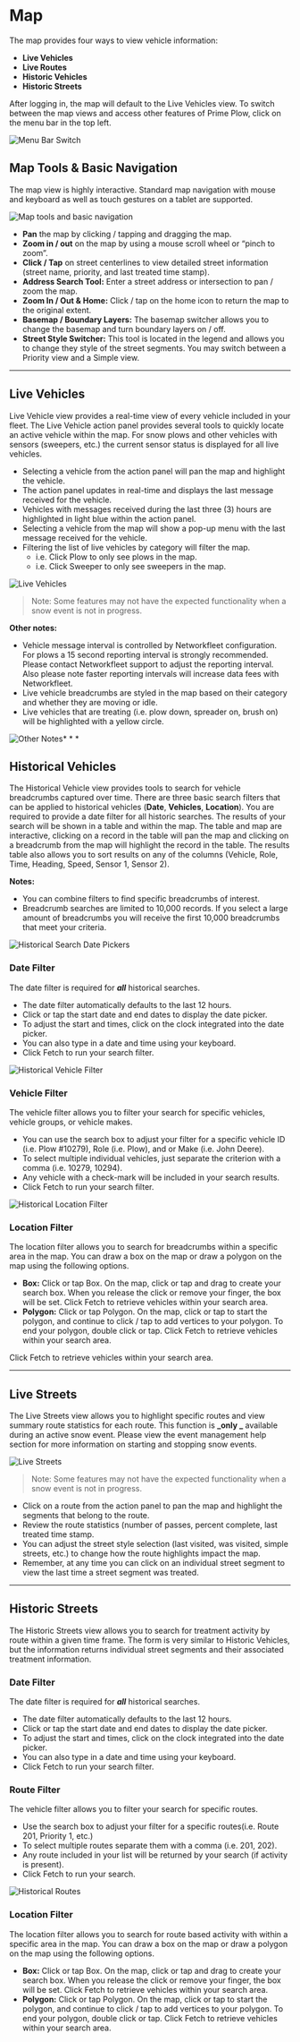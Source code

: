 # Map

The map provides four ways to view vehicle information:
* **Live Vehicles**
* **Live Routes**
* **Historic Vehicles**
* **Historic Streets**

After logging in, the map will default to the Live Vehicles view. To switch between the map views and access other features of Prime Plow, click on the menu bar in the top left.

![Menu Bar Switch](/img/menu-bar-switch03.gif)

## Map Tools & Basic Navigation

The map view is highly interactive. Standard map navigation with mouse and keyboard as well as touch gestures on a tablet are supported.

![Map tools and basic navigation](/img/maptools-basicnav.png)
* **Pan** the map by clicking / tapping and dragging the map.
* **Zoom in / out** on the map by using a mouse scroll wheel or “pinch to zoom”.
* **Click / Tap** on street centerlines to view detailed street information (street name, priority, and last treated time stamp).
* **Address Search Tool:** Enter a street address or intersection to pan / zoom the map.
* **Zoom In / Out & Home:** Click / tap on the home icon to return the map to the original extent.
* **Basemap / Boundary Layers:** The basemap switcher allows you to change the basemap and turn boundary layers on / off.
* **Street Style Switcher:** This tool is located in the legend and allows you to change they style of the street segments. You may switch between a Priority view and a Simple view.

* * *

## **Live Vehicles**

Live Vehicle view provides a real-time view of every vehicle included in your fleet. The Live Vehicle action panel provides several tools to quickly locate an active vehicle within the map. For snow plows and other vehicles with sensors (sweepers, etc.) the current sensor status is displayed for all live vehicles.

* Selecting a vehicle from the action panel will pan the map and highlight the vehicle.
* The action panel updates in real-time and displays the last message received for the vehicle.
* Vehicles with messages received during the last three (3) hours are highlighted in light blue within the action panel.
* Selecting a vehicle from the map will show a pop-up menu with the last message received for the vehicle.
* Filtering the list of live vehicles by category will filter the map.
    * i.e. Click Plow to only see plows in the map.
    * i.e. Click Sweeper to only see sweepers in the map.

![Live Vehicles](/img/livevehicles.png)

> Note: Some features may not have the expected functionality when a snow event is not in progress.

**Other notes:**

* Vehicle message interval is controlled by Networkfleet configuration. For plows a 15 second reporting interval is strongly recommended. Please contact Networkfleet support to adjust the reporting interval. Also please note faster reporting intervals will increase data fees with Networkfleet.
* Live vehicle breadcrumbs are styled in the map based on their category and whether they are moving or idle.
* Live vehicles that are treating (i.e. plow down, spreader on, brush on) will be highlighted with a yellow circle.

![Other Notes](/img/other-notes.png)* * *

## Historical Vehicles

The Historical Vehicle view provides tools to search for vehicle breadcrumbs captured over time. There are three basic search filters that can be applied to historical vehicles (**Date**, **Vehicles**, **Location**). You are required to provide a date filter for all historic searches. The results of your search will be shown in a table and within the map. The table and map are interactive, clicking on a record in the table will pan the map and clicking on a breadcrumb from the map will highlight the record in the table. The results table also allows you to sort results on any of the columns (Vehicle, Role, Time, Heading, Speed, Sensor 1, Sensor 2).

**Notes:**
* You can combine filters to find specific breadcrumbs of interest.
* Breadcrumb searches are limited to 10,000 records. If you select a large amount of breadcrumbs you will receive the first 10,000 breadcrumbs that meet your criteria.

![Historical Search Date Pickers](/img/historical_search_date_pickers.gif)

### Date Filter
The date filter is required for **_all_** historical searches.
* The date filter automatically defaults to the last 12 hours.
* Click or tap the start date and end dates to display the date picker.  
* To adjust the start and times, click on the clock integrated into the date picker.
* You can also type in a date and time using your keyboard.
* Click Fetch to run your search filter.

![Historical Vehicle Filter](/img/historical_vehicle_filter02.gif)

### Vehicle Filter
The vehicle filter allows you to filter your search for specific vehicles, vehicle groups, or vehicle makes.
* You can use the search box to adjust your filter for a specific vehicle ID (i.e. Plow #10279), Role (i.e. Plow), and or Make (i.e. John Deere).
* To select multiple individual vehicles, just separate the criterion with a comma (i.e. 10279, 10294).
* Any vehicle with a check-mark will be included in your search results.
* Click Fetch to run your search filter.

![Historical Location Filter](/img/historical_locationfilter_01.gif)

### Location Filter
The location filter allows you to search for breadcrumbs within a specific area in the map. You can draw a box on the map or draw a polygon on the map using the following options.

* **Box:** Click or tap Box. On the map, click or tap and drag to create your search box. When you release the click or remove your finger, the box will be set. Click Fetch to retrieve vehicles within your search area.
* **Polygon:** Click or tap Polygon. On the map, click or tap to start the polygon, and continue to click / tap to add vertices to your polygon. To end your polygon, double click or tap. Click Fetch to retrieve vehicles within your search area.

Click Fetch to retrieve vehicles within your search area.

* * *

## Live Streets

The Live Streets view allows you to highlight specific routes and view summary route statistics for each route. This function is **_only _** available during an active snow event. Please view the event management help section for more information on starting and stopping snow events.

![Live Streets](/img/livestreets.png)

> Note: Some features may not have the expected functionality when a snow event is not in progress.

* Click on a route from the action panel to pan the map and highlight the segments that belong to the route.
* Review the route statistics (number of passes, percent complete, last treated time stamp.
* You can adjust the street style selection (last visited, was visited, simple streets, etc.) to change how the route highlights impact the map.
* Remember, at any time you can click on an individual street segment to view the last time a street segment was treated.

* * *

## Historic Streets

The Historic Streets view allows you to search for treatment activity by route within a given time frame. The form is very similar to Historic Vehicles, but the information returns individual street segments and their associated treatment information.

### Date Filter
The date filter is required for **_all_** historical searches.
* The date filter automatically defaults to the last 12 hours.
* Click or tap the start date and end dates to display the date picker.  
* To adjust the start and times, click on the clock integrated into the date picker.
* You can also type in a date and time using your keyboard.
* Click Fetch to run your search filter.

### Route Filter
The vehicle filter allows you to filter your search for specific routes.
* Use the search box to adjust your filter for a specific routes(i.e. Route 201, Priority 1, etc.)
* To select multiple routes separate them with a comma (i.e. 201, 202).
* Any route included in your list will be returned by your search (if activity is present).
* Click Fetch to run your search.

![Historical Routes](/img/historical_routes.gif)

### Location Filter
The location filter allows you to search for route based activity with within a specific area in the map. You can draw a box on the map or draw a polygon on the map using the following options.

* **Box:** Click or tap Box. On the map, click or tap and drag to create your search box. When you release the click or remove your finger, the box will be set. Click Fetch to retrieve vehicles within your search area.
* **Polygon:** Click or tap Polygon. On the map, click or tap to start the polygon, and continue to click / tap to add vertices to your polygon. To end your polygon, double click or tap. Click Fetch to retrieve vehicles within your search area.

